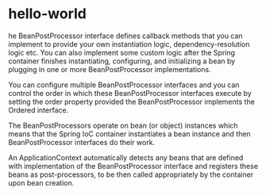 # hello-world
he BeanPostProcessor interface defines callback methods that you can implement to provide your own instantiation logic, dependency-resolution logic etc. You can also implement some custom logic after the Spring container finishes instantiating, configuring, and initializing a bean by plugging in one or more BeanPostProcessor implementations.

You can configure multiple BeanPostProcessor interfaces and you can control the order in which these BeanPostProcessor interfaces execute by setting the order property provided the BeanPostProcessor implements the Ordered interface.

The BeanPostProcessors operate on bean (or object) instances which means that the Spring IoC container instantiates a bean instance and then BeanPostProcessor interfaces do their work.

An ApplicationContext automatically detects any beans that are defined with implementation of the BeanPostProcessor interface and registers these beans as post-processors, to be then called appropriately by the container upon bean creation.
